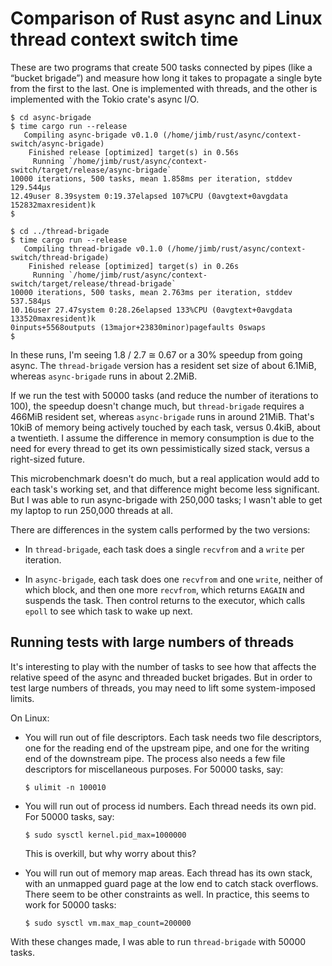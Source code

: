 # Comparison of Rust async and Linux thread context switch time

These are two programs that create 500 tasks connected by pipes (like a “bucket
brigade”) and measure how long it takes to propagate a single byte from the
first to the last. One is implemented with threads, and the other is implemented
with the Tokio crate's async I/O.

    $ cd async-brigade
    $ time cargo run --release
       Compiling async-brigade v0.1.0 (/home/jimb/rust/async/context-switch/async-brigade)
        Finished release [optimized] target(s) in 0.56s
         Running `/home/jimb/rust/async/context-switch/target/release/async-brigade`
    10000 iterations, 500 tasks, mean 1.858ms per iteration, stddev 129.544µs
    12.49user 8.39system 0:19.37elapsed 107%CPU (0avgtext+0avgdata 152832maxresident)k
    $

    $ cd ../thread-brigade
    $ time cargo run --release
       Compiling thread-brigade v0.1.0 (/home/jimb/rust/async/context-switch/thread-brigade)
        Finished release [optimized] target(s) in 0.26s
         Running `/home/jimb/rust/async/context-switch/target/release/thread-brigade`
    10000 iterations, 500 tasks, mean 2.763ms per iteration, stddev 537.584µs
    10.16user 27.47system 0:28.26elapsed 133%CPU (0avgtext+0avgdata 133520maxresident)k
    0inputs+5568outputs (13major+23830minor)pagefaults 0swaps
    $

In these runs, I'm seeing 1.8 / 2.7 ≅ 0.67 or a 30% speedup from going async.
The `thread-brigade` version has a resident set size of about 6.1MiB, whereas
`async-brigade` runs in about 2.2MiB.

If we run the test with 50000 tasks (and reduce the number of iterations to
100), the speedup doesn't change much, but `thread-brigade` requires a 466MiB
resident set, whereas `async-brigade` runs in around 21MiB. That's 10kiB of
memory being actively touched by each task, versus 0.4kiB, about a twentieth. I
assume the difference in memory consumption is due to the need for every thread
to get its own pessimistically sized stack, versus a right-sized future.

This microbenchmark doesn't do much, but a real application would add to each
task's working set, and that difference might become less significant. But I was
able to run async-brigade with 250,000 tasks; I wasn't able to get my laptop
to run 250,000 threads at all.

There are differences in the system calls performed by the two versions:

- In `thread-brigade`, each task does a single `recvfrom` and a `write` per
  iteration.

- In `async-brigade`, each task does one `recvfrom` and one `write`, neither of
  which block, and then one more `recvfrom`, which returns `EAGAIN` and suspends
  the task. Then control returns to the executor, which calls `epoll` to see
  which task to wake up next.

## Running tests with large numbers of threads

It's interesting to play with the number of tasks to see how that affects the
relative speed of the async and threaded bucket brigades. But in order to test
large numbers of threads, you may need to lift some system-imposed limits.

On Linux:

-   You will run out of file descriptors. Each task needs two file descriptors,
    one for the reading end of the upstream pipe, and one for the writing end of
    the downstream pipe. The process also needs a few file descriptors for
    miscellaneous purposes. For 50000 tasks, say:

        $ ulimit -n 100010

-   You will run out of process id numbers. Each thread needs its own pid. For
    50000 tasks, say:

        $ sudo sysctl kernel.pid_max=1000000

    This is overkill, but why worry about this?

-   You will run out of memory map areas. Each thread has its own stack, with an
    unmapped guard page at the low end to catch stack overflows. There seem to
    be other constraints as well. In practice, this seems to work for 50000
    tasks:

        $ sudo sysctl vm.max_map_count=200000

With these changes made, I was able to run `thread-brigade` with 50000 tasks.
